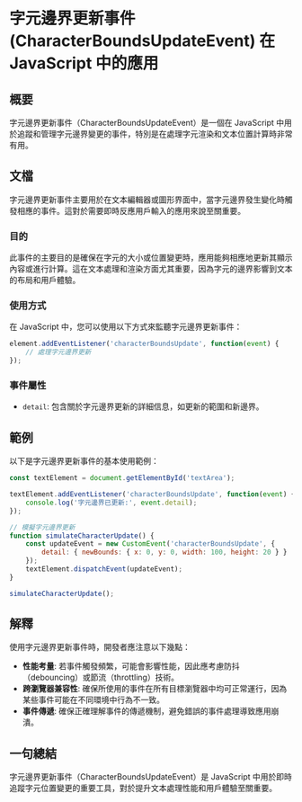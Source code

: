 <!--
Meta Description: # 字元邊界更新事件 (CharacterBoundsUpdateEvent) 在 JavaScript 中的應用 ## 概要 字元邊界更新事件（CharacterBoundsUpdateEvent）是一個在 JavaScript 中用於追蹤和管理字元邊界變更的事件，特別是在處理字元渲染和文本位置計...
Meta Keywords: javascript, 字元邊界更新事件, characterboundsupdateevent, characterboundsupdate, function
-->

# 字元邊界更新事件 (CharacterBoundsUpdateEvent) 在 JavaScript 中的應用

## 概要
字元邊界更新事件（CharacterBoundsUpdateEvent）是一個在 JavaScript 中用於追蹤和管理字元邊界變更的事件，特別是在處理字元渲染和文本位置計算時非常有用。

## 文檔
字元邊界更新事件主要用於在文本編輯器或圖形界面中，當字元邊界發生變化時觸發相應的事件。這對於需要即時反應用戶輸入的應用來說至關重要。

### 目的
此事件的主要目的是確保在字元的大小或位置變更時，應用能夠相應地更新其顯示內容或進行計算。這在文本處理和渲染方面尤其重要，因為字元的邊界影響到文本的布局和用戶體驗。

### 使用方式
在 JavaScript 中，您可以使用以下方式來監聽字元邊界更新事件：

```javascript
element.addEventListener('characterBoundsUpdate', function(event) {
    // 處理字元邊界更新
});
```

### 事件屬性
- `detail`: 包含關於字元邊界更新的詳細信息，如更新的範圍和新邊界。

## 範例
以下是字元邊界更新事件的基本使用範例：

```javascript
const textElement = document.getElementById('textArea');

textElement.addEventListener('characterBoundsUpdate', function(event) {
    console.log('字元邊界已更新:', event.detail);
});

// 模擬字元邊界更新
function simulateCharacterUpdate() {
    const updateEvent = new CustomEvent('characterBoundsUpdate', {
        detail: { newBounds: { x: 0, y: 0, width: 100, height: 20 } }
    });
    textElement.dispatchEvent(updateEvent);
}

simulateCharacterUpdate();
```

## 解釋
使用字元邊界更新事件時，開發者應注意以下幾點：
- **性能考量**: 若事件觸發頻繁，可能會影響性能，因此應考慮防抖（debouncing）或節流（throttling）技術。
- **跨瀏覽器兼容性**: 確保所使用的事件在所有目標瀏覽器中均可正常運行，因為某些事件可能在不同環境中行為不一致。
- **事件傳遞**: 確保正確理解事件的傳遞機制，避免錯誤的事件處理導致應用崩潰。

## 一句總結
字元邊界更新事件（CharacterBoundsUpdateEvent）是 JavaScript 中用於即時追蹤字元位置變更的重要工具，對於提升文本處理性能和用戶體驗至關重要。